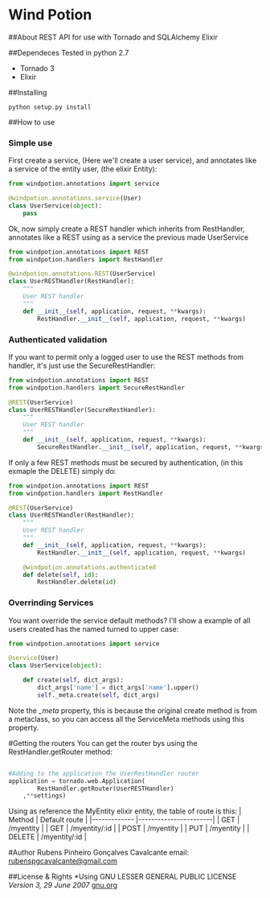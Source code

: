 Wind Potion
===========

##About
REST API for use with Tornado and SQLAlchemy Elixir

##Dependeces
Tested in python 2.7
*   Tornado 3
*   Elixir

##Installing
```
python setup.py install
```

##How to use
### Simple use
First create a service, (Here we'll create a user service), and annotates like a service of the
entity user, (the elixir Entity):
```python
from windpotion.annotations import service

@windpotion.annotations.service(User)
class UserService(object):
    pass

```

Ok, now simply create a REST handler which inherits from RestHandler, annotates like a REST using as a service
the previous made UserService
```python
from windpotion.annotations import REST
from windpotion.handlers import RestHandler

@windpotion.annotations.REST(UserService)
class UserRESTHandler(RestHandler):
    """
    User REST handler
    """
    def __init__(self, application, request, **kwargs):
        RestHandler.__init__(self, application, request, **kwargs)
```

### Authenticated validation
If you want to permit only a logged user to use the REST methods from handler, it's just use the
SecureRestHandler:
```python
from windpotion.annotations import REST
from windpotion.handlers import SecureRestHandler

@REST(UserService)
class UserRESTHandler(SecureRestHandler):
    """
    User REST handler
    """
    def __init__(self, application, request, **kwargs):
        SecureRestHandler.__init__(self, application, request, **kwargs)
```

If only a few REST methods must be secured by authentication, (in this exmaple the DELETE) simply do:
```python
from windpotion.annotations import REST
from windpotion.handlers import RestHandler

@REST(UserService)
class UserRESTHandler(RestHandler):
    """
    User REST handler
    """
    def __init__(self, application, request, **kwargs):
        RestHandler.__init__(self, application, request, **kwargs)

    @windpotion.annotations.authenticated
    def delete(self, id):
        RestHandler.delete(id)
```

### Overrinding Services
You want override the service default methods? I'll show a example of all users created has the named
turned to upper case:
```python
from windpotion.annotations import service

@service(User)
class UserService(object):

    def create(self, dict_args):
        dict_args['name'] = dict_args['name'].upper()
        self._meta.create(self, dict_args)
```
Note the *_meta* property, this is because the original create method is from a metaclass,
so you can access all the ServiceMeta methods using this property.

#Getting the routers
You can get the router bys using the RestHandler.getRouter method:
```python

#Adding to the application the UserRestHandler router
application = tornado.web.Application(
        RestHandler.getRouter(UserRESTHandler)
    ,**settings)

```

Using as reference the MyEntity elixir entity, the table of route is this:
| Method       | Default route         |
|------------- |-----------------------|
| GET          | /myentity             |
| GET          | /myentity/:id         |
| POST         | /myentity             |
| PUT          | /myentity             |
| DELETE       | /myentity/:id         |

#Author
Rubens Pinheiro Gonçalves Cavalcante
email: [rubenspgcavalcante@gmail.com](mailto:rubenspgcavalcante@gmail.com)

##License & Rights
*Using GNU LESSER GENERAL PUBLIC LICENSE *Version 3, 29 June 2007*
[gnu.org](http://www.gnu.org/copyleft/lgpl.html,"LGPLv3")
